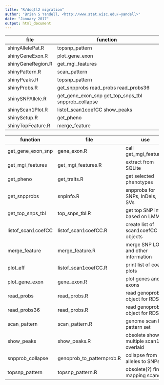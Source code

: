 ```yaml
---
title: "R/doqtl2 migration"
author: "Brian S Yandell, <http://www.stat.wisc.edu/~yandell>"
date: "January 2017"
output: html_document
---
```


file              | function
----------------- | --------
shinyAllelePat.R |topsnp_pattern 
shinyGeneExon.R |plot_gene_exon
shinyGeneRegion.R |get_mgi_features
shinyPattern.R |scan_pattern
shinyPeaks.R |topsnp_pattern
shinyProbs.R |get_snpprobs read_probs read_probs36
shinySNPAllele.R |get_gene_exon_snp get_top_snps_tbl snpprob_collapse
shinyScan1Plot.R |listof_scan1coefCC show_peaks
shinySetup.R |get_pheno
shinyTopFeature.R |merge_feature

function          | file | use
----------------- | -------- | --------
get_gene_exon_snp | gene_exon.R | call get_mgi_features
get_mgi_features  | get_mgi_features.R | extract from SQLite
get_pheno         | get_traits.R | get selected phenotypes
get_snpprobs      | snpinfo.R   | snpprobs for SNPs, InDels, SVs
get_top_snps_tbl  | top_snps_tbl.R | get top SNP info based on LMMs
listof_scan1coefCC | listof_scan1coefCC.R | create list of scan1coefCC objects
merge_feature     | merge_feature.R | merge SNP LOD and other information
plot_eff          | listof_scan1coefCC.R | print list of coef plots
plot_gene_exon    | gene_exon.R | plot genes and exons
read_probs        | read_probs.R | read genoprob object for RDS
read_probs36      | read_probs.R | read genoprob object for RDS
scan_pattern      | scan_pattern.R | genome scan by pattern set
show_peaks        | show_peaks.R | obsolete show multiple scan1 overlaid
snpprob_collapse  | genoprob_to_patternprob.R | collapse from alleles to SNPs
topsnp_pattern    | topsnp_pattern.R | obsolete(?) fine mapping scans


